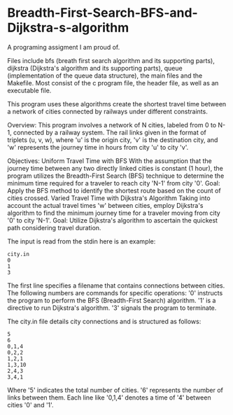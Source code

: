 # Breadth-First-Search-BFS-and-Dijkstra-s-algorithm
A programing assigment I am proud of.

Files include bfs (breath first search algorithm and its supporting parts), dijkstra (Dijkstra's algorithm and its supporting parts), queue (implementation of the queue data structure), the main files and the Makefile. Most consist of the c program file, the header file, as well as an executable file.

This program uses these algorithms create the shortest travel time between a network of cities connected by railways under different constraints.

Overview:
This program involves a network of N cities, labeled from 0 to N-1, connected by a railway system. The rail links given in the format of triplets (u, v, w), where 'u' is the origin city, 'v' is the destination city, and 'w' represents the journey time in hours from city 'u' to city 'v'. 

Objectives:
Uniform Travel Time with BFS
With the assumption that the journey time between any two directly linked cities is constant (1 hour), the program utilizes the Breadth-First Search (BFS) technique to determine the minimum time required for a traveler to reach city 'N-1' from city '0'.
Goal: Apply the BFS method to identify the shortest route based on the count of cities crossed.
Varied Travel Time with Dijkstra's Algorithm
Taking into account the actual travel times 'w' between cities, employ Dijkstra's algorithm to find the minimum journey time for a traveler moving from city '0' to city 'N-1'.
Goal: Utilize Dijkstra's algorithm to ascertain the quickest path considering travel duration.


The input is read from the stdin here is an example:

    city.in
    0
    1
    3
    
The first line specifies a filename that contains connections between cities. The following numbers are commands for specific operations:
  '0' instructs the program to perform the BFS (Breadth-First Search) algorithm.
  '1' is a directive to run Dijkstra's algorithm.
  '3' signals the program to terminate.

The city.in file details city connections and is structured as follows:

    5
    6
    0,1,4
    0,2,2
    1,2,1
    1,3,10
    2,4,3
    3,4,1

  Where '5' indicates the total number of cities.
  '6' represents the number of links between them.
  Each line like '0,1,4' denotes a time of '4' between cities '0' and '1'. 


